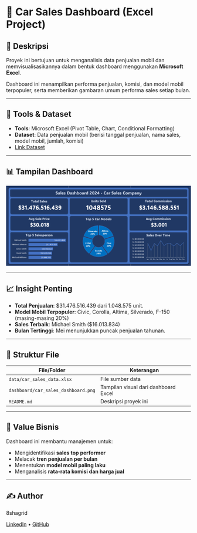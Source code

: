 # 🚗 Car Sales Dashboard (Excel Project)

## 📌 Deskripsi
Proyek ini bertujuan untuk menganalisis data penjualan mobil dan memvisualisasikannya dalam bentuk dashboard menggunakan **Microsoft Excel**.

Dashboard ini menampilkan performa penjualan, komisi, dan model mobil terpopuler, serta memberikan gambaran umum performa sales setiap bulan.

---

## 🧰 Tools & Dataset
- **Tools**: Microsoft Excel (Pivot Table, Chart, Conditional Formatting)
- **Dataset**: Data penjualan mobil (berisi tanggal penjualan, nama sales, model mobil, jumlah, komisi)
- [Link Dataset](https://www.kaggle.com/datasets/suraj520/car-sales-data/data)
---

## 📊 Tampilan Dashboard

![Dashboard Preview](dashboard/car_sales_dashboard.png)

---

## 📈 Insight Penting
- **Total Penjualan**: $31.476.516.439 dari 1.048.575 unit.
- **Model Mobil Terpopuler**: Civic, Corolla, Altima, Silverado, F-150 (masing-masing 20%)
- **Sales Terbaik**: Michael Smith ($16.013.834)
- **Bulan Tertinggi**: Mei menunjukkan puncak penjualan tahunan.

---

## 📂 Struktur File
| File/Folder | Keterangan |
|-------------|------------|
| `data/car_sales_data.xlsx` | File sumber data |
| `dashboard/car_sales_dashboard.png` | Tampilan visual dari dashboard Excel |
| `README.md` | Deskripsi proyek ini |

---

## 🧠 Value Bisnis
Dashboard ini membantu manajemen untuk:
- Mengidentifikasi **sales top performer**
- Melacak **tren penjualan per bulan**
- Menentukan **model mobil paling laku**
- Menganalisis **rata-rata komisi dan harga jual**

---

## ✍️ Author
8shagrid

[LinkedIn](https://linkedin.com/in/dirgahalimsusilo) • [GitHub](https://github.com/8shagrid)

